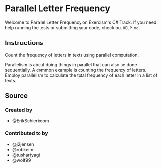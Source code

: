 # Parallel Letter Frequency

Welcome to Parallel Letter Frequency on Exercism's C# Track.
If you need help running the tests or submitting your code, check out `HELP.md`.

## Instructions

Count the frequency of letters in texts using parallel computation.

Parallelism is about doing things in parallel that can also be done sequentially.
A common example is counting the frequency of letters.
Employ parallelism to calculate the total frequency of each letter in a list of texts.

## Source

### Created by

- @ErikSchierboom

### Contributed to by

- @j2jensen
- @robkeim
- @tushartyagi
- @wolf99